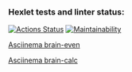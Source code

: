 ### Hexlet tests and linter status:
[![Actions Status](https://github.com/chuykovas/frontend-project-44/workflows/hexlet-check/badge.svg)](https://github.com/chuykovas/frontend-project-44/actions)
[![Maintainability](https://api.codeclimate.com/v1/badges/5f1bf8b9546c0335e2b3/maintainability)](https://codeclimate.com/github/chuykovas/frontend-project-44/maintainability)

[Asciinema brain-even](https://asciinema.org/a/J39BWttmblgGRnfAMiTRISYci)

[Asciinema brain-calc](https://asciinema.org/a/23L4F5JyUD1nG1I9mdp0ROGO2)
